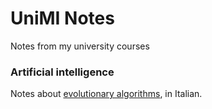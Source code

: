 # UniMI Notes
Notes from my university courses

### Artificial intelligence
Notes about [evolutionary algorithms](https://github.com/tomfran/unimi-notes/artificial-intelligence/evolutionary.pdf), in Italian.